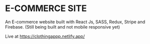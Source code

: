 # E-COMMERCE SITE


An E-commerce website built with React Js, SASS, Redux, Stripe and Firebase. (Still being built and not mobile responsive yet)

Live at https://clothingappp.netlify.app/


